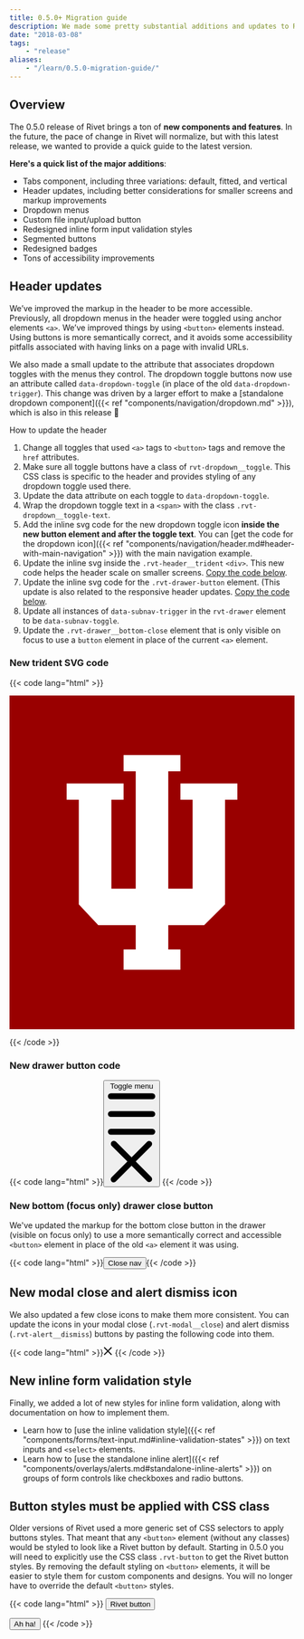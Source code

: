 ```yaml
---
title: 0.5.0+ Migration guide
description: We made some pretty substantial additions and updates to Rivet in the 0.5.0 release. Here's what you need to know.
date: "2018-03-08"
tags:
    - "release"
aliases:
    - "/learn/0.5.0-migration-guide/"
---
```

## Overview
The 0.5.0 release of Rivet brings a ton of **new components and features**. In the future, the pace of change in Rivet will normalize, but with this latest release, we wanted to provide a quick guide to the latest version.

**Here's a quick list of the major additions**:

- Tabs component, including three variations: default, fitted, and vertical
- Header updates, including better considerations for smaller screens and markup improvements
- Dropdown menus
- Custom file input/upload button
- Redesigned inline form input validation styles
- Segmented buttons
- Redesigned badges
- Tons of accessibility improvements


## Header updates
We’ve improved the markup in the header to be more accessible. Previously, all dropdown menus in the header were toggled using anchor elements `<a>`. We’ve improved things by using `<button>` elements instead. Using buttons is more semantically correct, and it avoids some accessibility pitfalls associated with having links on a page with invalid URLs.

We also made a small update to the attribute that associates dropdown toggles with the menus they control. The dropdown toggle buttons now use an attribute called `data-dropdown-toggle` (in place of the old `data-dropdown-trigger`). This change was driven by a larger effort to make a [standalone dropdown component]({{< ref "components/navigation/dropdown.md" >}}), which is also in this release 🎉

How to update the header

1. Change all toggles that used `<a>` tags to `<button>` tags and remove the `href` attributes.
2. Make sure all toggle buttons have a class of `rvt-dropdown__toggle`. This CSS class is specific to the header and provides styling of any dropdown toggle used there.
3. Update the data attribute on each toggle to `data-dropdown-toggle`.
4. Wrap the dropdown toggle text in a `<span>` with the class `.rvt-dropdown__toggle-text`.
5. Add the inline svg code for the new dropdown toggle icon **inside the new button element and after the toggle text**. You can [get the code for the dropdown icon]({{< ref "components/navigation/header.md#header-with-main-navigation" >}}) with the main navigation example.
6. Update the inline svg inside the `.rvt-header__trident` `<div>`. This new code helps the header scale on smaller screens. [Copy the code below](#new-trident-svg-code).
7. Update the inline svg code for the `.rvt-drawer-button` element. (This update is also related to the responsive header updates. [Copy the code below](#new-drawer-button-code).
8. Update all instances of `data-subnav-trigger` in the `rvt-drawer` element to be `data-subnav-toggle`.
9. Update the `.rvt-drawer__bottom-close` element that is only visible on focus to use a `button` element in place of the current `<a>` element.

### New trident SVG code
{{< code lang="html" >}}<div class="rvt-header__trident">
    <svg role="img" class="rvt-header__trident-logo" xmlns="http://www.w3.org/2000/svg" viewBox="0 0 41 48" aria-describedby="iu-logo">
        <title id="iu-logo">Indiana University Logo</title>
        <rect width="41" height="48" fill="#900"/>
        <polygon points="24.59 12.64 24.59 14.98 26.34 14.98 26.34 27.78 22.84 27.78 22.84 10.9 24.59 10.9 24.59 8.57 16.41 8.57 16.41 10.9 18.16 10.9 18.16 27.78 14.66 27.78 14.66 14.98 16.41 14.98 16.41 12.64 8.22 12.64 8.22 14.98 9.97 14.98 9.97 30.03 12.77 33.02 18.16 33.02 18.16 36.52 16.41 36.52 16.41 39.43 24.59 39.43 24.59 36.52 22.84 36.52 22.84 33.02 28 33.02 31.01 30.03 31.01 14.98 32.78 14.98 32.78 12.64 24.59 12.64" fill="#fff"/>
    </svg>
</div>
{{< /code >}}

### New drawer button code
{{< code lang="html" >}}<button class="rvt-drawer-button" aria-haspopup="true" aria-expanded="false" data-drawer-toggle="mobile-drawer">
    <span class="sr-only">Toggle menu</span>
    <svg role="img" alt="" class="rvt-drawer-button-open" xmlns="http://www.w3.org/2000/svg" viewBox="0 0 16 16">
        <g fill="currentColor">
            <path d="M15,3H1A1,1,0,0,1,1,1H15a1,1,0,0,1,0,2Z"/>
            <path d="M15,9H1A1,1,0,0,1,1,7H15a1,1,0,0,1,0,2Z"/>
            <path d="M15,15H1a1,1,0,0,1,0-2H15a1,1,0,0,1,0,2Z"/>
        </g>
    </svg>
    <svg role="img" alt="" class="rvt-drawer-button-close" xmlns="http://www.w3.org/2000/svg" viewBox="0 0 16 16">
        <path fill="currentColor" d="M9.41,8l5.29-5.29a1,1,0,0,0-1.41-1.41L8,6.59,2.71,1.29A1,1,0,0,0,1.29,2.71L6.59,8,1.29,13.29a1,1,0,1,0,1.41,1.41L8,9.41l5.29,5.29a1,1,0,0,0,1.41-1.41Z"/>
    </svg>
</button>
{{< /code >}}

### New bottom (focus only) drawer close button
We've updated the markup for the bottom close button in the drawer (visible on focus only) to use a more semantically correct and accessible `<button>` element in place of the old `<a>` element it was using.

{{< code lang="html" >}}<button class="rvt-drawer__bottom-close">Close nav</button>{{< /code >}}

## New modal close and alert dismiss icon
We also updated a few close icons to make them more consistent. You can update the icons in your modal close (`.rvt-modal__close`) and alert dismiss (`.rvt-alert__dismiss`) buttons by pasting the following code into them.

{{< code lang="html" >}}<svg role="img" alt="" xmlns="http://www.w3.org/2000/svg" width="16" height="16" viewBox="0 0 16 16">
    <path fill="currentColor" d="M9.41,8l5.29-5.29a1,1,0,0,0-1.41-1.41L8,6.59,2.71,1.29A1,1,0,0,0,1.29,2.71L6.59,8,1.29,13.29a1,1,0,1,0,1.41,1.41L8,9.41l5.29,5.29a1,1,0,0,0,1.41-1.41Z"/>
</svg>
{{< /code >}}

## New inline form validation style
Finally, we added a lot of new styles for inline form validation, along with documentation on how to implement them.

- Learn how to [use the inline validation style]({{< ref "components/forms/text-input.md#inline-validation-states" >}}) on text inputs and `<select>` elements.
- Learn how to [use the standalone inline alert]({{< ref "components/overlays/alerts.md#standalone-inline-alerts" >}}) on groups of form controls like checkboxes and radio buttons.

## Button styles must be applied with CSS class
Older versions of Rivet used a more generic set of CSS selectors to apply buttons styles. That meant that any `<button>` element (without any classes) would be styled to look like a Rivet button by default. Starting in 0.5.0 you will need to explicitly use the CSS class `.rvt-button` to get the Rivet button styles. By removing the default styling on `<button>` elements, it will be easier to style them for custom components and designs. You will no longer have to override the default `<button>` styles.

{{< code lang="html" >}}<!-- Sorry, this will no longer work! -->
<button>Rivet button</button>

<!-- But, this will get you a Rivet button -->
<button class="rvt-button">Ah ha!</button>
{{< /code >}}
